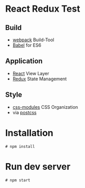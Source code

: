 
# React Redux Test

## Build
  * [webpack](https://webpack.github.io/) Build-Tool
  * [Babel](https://babeljs.io/) for ES6

## Application

  * [React](https://facebook.github.io/react/) View Layer
  * [Redux](http://rackt.github.io/redux/) State Management


## Style

  * [css-modules](https://github.com/css-modules/css-modules) CSS Organization
  * via [postcss](https://github.com/postcss/postcss)



# Installation

    # npm install

# Run dev server

    # npm start
